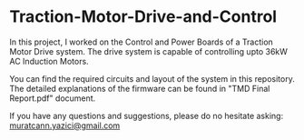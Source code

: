 # Traction-Motor-Drive-and-Control
In this project, I worked on the Control and Power Boards of a Traction Motor Drive system. The drive system is capable of controlling upto 36kW AC Induction Motors. 

You can find the required circuits and layout of the system in this repository. The detailed explanations of the firmware can be found in "TMD Final Report.pdf" document. 

If you have any questions and suggestions, please do no hesitate asking: muratcann.yazici@gmail.com
